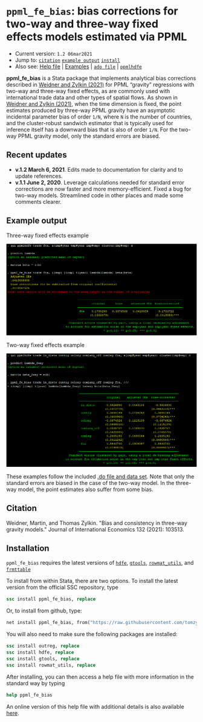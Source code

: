 # `ppml_fe_bias`: bias corrections for two-way and three-way fixed effects models estimated via PPML

- Current version: `1.2 06mar2021`
- Jump to: [`citation`](#citation) [`example output`](#example-output) [`install`](#installation)
- Also see: [Help file](https://github.com/tomzylkin/ppml_fe_bias/blob/master/help%20file%20(ppml_fe_bias).pdf) | [Examples](https://github.com/tomzylkin/ppml_fe_bias/blob/master/examples/EXAMPLE%20DO%20FILE%20(ppml_fe_bias).do) | [`ado file`](https://github.com/tomzylkin/ppml_fe_bias/blob/master/src/ppml_fe_bias.ado) | [`ppmlhdfe`](https://github.com/sergiocorreia/ppmlhdfe) 

**ppml_fe_bias** is a Stata package that implements analytical bias corrections described in [Weidner and Zylkin (2021)](https://www.sciencedirect.com/science/article/pii/S0022199621000933) for PPML “gravity” regressions with two-way and three-way fixed effects, as are commonly used with international trade data and other types of spatial flows. As shown in [Weidner and Zylkin (2021)](https://www.sciencedirect.com/science/article/pii/S0022199621000933), when the time dimension is fixed, the point estimates produced by three-way PPML gravity have an asymptotic incidental parameter bias of order `1/N`, where `N` is the number of countries, and the cluster-robust sandwich estimator that is typically used for inference itself has a downward bias that is also of order `1/N`. For the two-way PPML gravity model, only the standard errors are biased.

## Recent updates
- **v.1.2 March 6, 2021**. Edits made to documentation for clarity and to update references.
- **v.1.1 June 2, 2020**. Leverage calculations needed for standard error corrections are now faster and more memory-efficient. Fixed a bug for two-way models. Streamlined code in other places and made some comments clearer.

## Example output

Three-way fixed effects example

<p align="center"><img src="https://github.com/tomzylkin/ppml_fe_bias/blob/master/examples/figures/example%20output%20(3%20way).png?raw=true" alt="example output"/></p>

Two-way fixed effects example

<p align="center"><img src="https://github.com/tomzylkin/ppml_fe_bias/blob/master/examples/figures/example%20output%20(2way).png?raw=true" alt="example output (2 way)"/></p>

These examples follow the included [.do file and data set](https://github.com/tomzylkin/ppml_fe_bias/blob/master/examples/EXAMPLE%20DO%20FILE%20(ppml_fe_bias).do). Note that only the standard errors are biased in the case of the two-way model. In the three-way model, the point estimates also suffer from some bias. 

## Citation

Weidner, Martin, and Thomas Zylkin. "Bias and consistency in three-way gravity models." Journal of International Economics 132 (2021): 103513.

## Installation

`ppml_fe_bias` requires the latest versions of [`hdfe`](https://ideas.repec.org/c/boc/bocode/s457985.html), [`gtools`](https://gtools.readthedocs.io/en/latest/), [`rowmat_utils`](https://ideas.repec.org/c/boc/bocode/s457888.html), and [`frmttable`](https://ideas.repec.org/c/boc/bocode/s375201.html) 

To install from within Stata, there are two options. To install the latest version from the official SSC repository, type

```stata
ssc install ppml_fe_bias, replace
```

Or, to install from github, type:

```stata
net install ppml_fe_bias, from("https://raw.githubusercontent.com/tomzylkin/ppml_fe_bias/master/src") replace
```

You will also need to make sure the following packages are installed:
```stata
ssc install outreg, replace
ssc install hdfe, replace
ssc install gtools, replace
ssc install rowmat_utils, replace
```

After installing, you can then access a help file with more information in the standard way by typing

```stata
help ppml_fe_bias 
```

An online version of this help file with additional details is also available [here](https://github.com/tomzylkin/ppml_fe_bias/blob/master/help%20file%20(ppml_fe_bias).pdf). 


